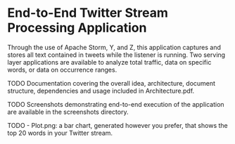 # End-to-End Twitter Stream Processing Application

Through the use of Apache Storm, Y, and Z, this application captures and stores all text contained in tweets while the listener is running. Two serving layer applications are available to analyze total traffic, data on specific words, or data on occurrence ranges.

TODO 
Documentation covering the overall idea, architecture, document structure, dependencies and usage included in Architecture.pdf.

TODO
Screenshots demonstrating end-to-end execution of the application are available in the screenshots directory.

TODO - Plot.png: a bar chart, generated however you prefer, that shows the top 20 words in your Twitter stream.

